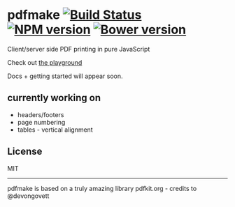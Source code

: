 pdfmake [![Build Status](https://travis-ci.org/bpampuch/pdfmake.png?branch=master)](https://travis-ci.org/bpampuch/pdfmake) [![NPM version](https://badge.fury.io/js/pdfmake.png)](http://badge.fury.io/js/pdfmake) [![Bower version](https://badge.fury.io/bo/pdfmake.png)](http://badge.fury.io/bo/pdfmake)
=======

Client/server side PDF printing in pure JavaScript

Check out [the playground](http://bpampuch.github.io/pdfmake/playground.html)

Docs + getting started will appear soon.


## currently working on

* headers/footers
* page numbering
* tables - vertical alignment

## License
MIT

-------



pdfmake is based on a truly amazing library pdfkit.org - credits to @devongovett
